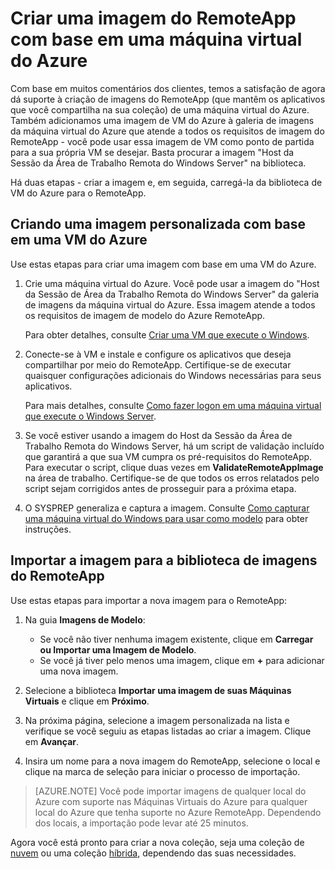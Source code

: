 <properties 
    pageTitle="Criar uma imagem do RemoteApp com base em uma VM do Azure"
    description="Saiba como criar uma imagem para o RemoteApp começando com uma máquina virtual do Azure." 
    services="remoteapp" 
    documentationCenter="" 
    authors="lizap" 
    manager="mbaldwin" />

<tags 
    ms.service="remoteapp" 
    ms.workload="compute" 
    ms.tgt_pltfrm="na" 
    ms.devlang="na" 
    ms.topic="article" 
    ms.date="03/27/2015" 
    ms.author="elizapo" />



# Criar uma imagem do RemoteApp com base em uma máquina virtual do Azure

Com base em muitos comentários dos clientes, temos a satisfação de agora dá suporte à criação de imagens do RemoteApp (que mantêm os aplicativos que você compartilha na sua coleção) de uma máquina virtual do Azure. Também adicionamos uma imagem de VM do Azure à galeria de imagens da máquina virtual do Azure que atende a todos os requisitos de imagem do RemoteApp - você pode usar essa imagem de VM como ponto de partida para a sua própria VM se desejar. Basta procurar a imagem "Host da Sessão da Área de Trabalho Remota do Windows Server" na biblioteca.

Há duas etapas - criar a imagem e, em seguida, carregá-la da biblioteca de VM do Azure para o RemoteApp.

## Criando uma imagem personalizada com base em uma VM do Azure

Use estas etapas para criar uma imagem com base em uma VM do Azure.

1. Crie uma máquina virtual do Azure. Você pode usar a imagem do "Host da Sessão de Área da Trabalho Remota do Windows Server" da galeria de imagens da máquina virtual do Azure. Essa imagem atende a todos os requisitos de imagem de modelo do Azure RemoteApp. 

	Para obter detalhes, consulte [Criar uma VM que execute o Windows](virtual-machines-windows-tutorial.md).

2. Conecte-se à VM e instale e configure os aplicativos que deseja compartilhar por meio do RemoteApp. Certifique-se de executar quaisquer configurações adicionais do Windows necessárias para seus aplicativos. 

	Para mais detalhes, consulte [Como fazer logon em uma máquina virtual que execute o Windows Server](virtual-machines-log-on-windows-server.md). 

3. Se você estiver usando a imagem do Host da Sessão da Área de Trabalho Remota do Windows Server, há um script de validação incluído que garantirá a que sua VM cumpra os pré-requisitos do RemoteApp. Para executar o script, clique duas vezes em **ValidateRemoteAppImage** na área de trabalho. Certifique-se de que todos os erros relatados pelo script sejam corrigidos antes de prosseguir para a próxima etapa.

4. O SYSPREP generaliza e captura a imagem. Consulte [Como capturar uma máquina virtual do Windows para usar como modelo](virtual-machines/virtual-machines-capture-image-windows-server.md) para obter instruções.

 

## Importar a imagem para a biblioteca de imagens do RemoteApp

Use estas etapas para importar a nova imagem para o RemoteApp:

1. Na guia **Imagens de Modelo**:
	- Se você não tiver nenhuma imagem existente, clique em **Carregar ou Importar uma Imagem de Modelo**. 
	- Se você já tiver pelo menos uma imagem, clique em **+** para adicionar uma nova imagem.

2. Selecione a biblioteca **Importar uma imagem de suas Máquinas Virtuais** e clique em **Próximo**.

3. Na próxima página, selecione a imagem personalizada na lista e verifique se você seguiu as etapas listadas ao criar a imagem. Clique em **Avançar**.
4. Insira um nome para a nova imagem do RemoteApp, selecione o local e clique na marca de seleção para iniciar o processo de importação.

> [AZURE.NOTE] Você pode importar imagens de qualquer local do Azure com suporte nas Máquinas Virtuais do Azure para qualquer local do Azure que tenha suporte no Azure RemoteApp. Dependendo dos locais, a importação pode levar até 25 minutos.

Agora você está pronto para criar a nova coleção, seja uma coleção de [nuvem](remoteapp-create-cloud-deployment.md) ou uma coleção [híbrida](remoteapp-create-hybrid-deployment.md), dependendo das suas necessidades.


<!--HONumber=52-->